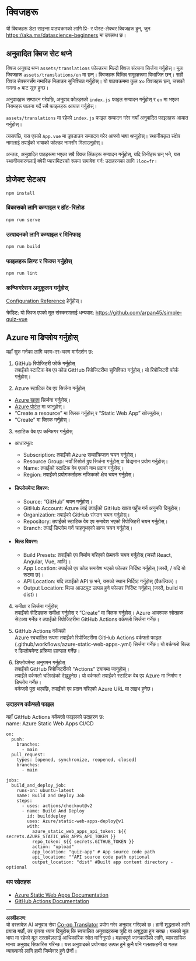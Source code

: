 <!--
CO_OP_TRANSLATOR_METADATA:
{
  "original_hash": "e92c33ea498915a13c9aec162616db18",
  "translation_date": "2025-08-27T17:54:45+00:00",
  "source_file": "quiz-app/README.md",
  "language_code": "ne"
}
-->
# क्विजहरू

यी क्विजहरू डेटा साइन्स पाठ्यक्रमको लागि प्रि- र पोस्ट-लेक्चर क्विजहरू हुन्, जुन https://aka.ms/datascience-beginners मा उपलब्ध छ।  
## अनुवादित क्विज सेट थप्ने

क्विज अनुवाद थप्न `assets/translations` फोल्डरमा मिल्दो क्विज संरचना सिर्जना गर्नुहोस्। मूल क्विजहरू `assets/translations/en` मा छन्। क्विजहरू विभिन्न समूहहरूमा विभाजित छन्। सही क्विज सेक्सनसँग नम्बरिङ मिलाउन सुनिश्चित गर्नुहोस्। यो पाठ्यक्रममा कुल ४० क्विजहरू छन्, जसको गणना ० बाट सुरु हुन्छ।

अनुवादहरू सम्पादन गरेपछि, अनुवाद फोल्डरको `index.js` फाइल सम्पादन गर्नुहोस् र `en` मा भएका नियमहरू पालना गर्दै सबै फाइलहरू आयात गर्नुहोस्।

`assets/translations` मा रहेको `index.js` फाइल सम्पादन गरेर नयाँ अनुवादित फाइलहरू आयात गर्नुहोस्।

त्यसपछि, यस एपको `App.vue` मा ड्रपडाउन सम्पादन गरेर आफ्नो भाषा थप्नुहोस्। स्थानीयकृत संक्षेप नामलाई तपाईंको भाषाको फोल्डर नामसँग मिलाउनुहोस्।

अन्ततः, अनुवादित पाठहरूमा भएका सबै क्विज लिंकहरू सम्पादन गर्नुहोस्, यदि तिनीहरू छन् भने, यस स्थानीयकरणलाई क्वेरी प्यारामिटरको रूपमा समावेश गर्न: उदाहरणका लागि `?loc=fr`।

## प्रोजेक्ट सेटअप

```
npm install
```

### विकासको लागि कम्पाइल र हॉट-रिलोड

```
npm run serve
```

### उत्पादनको लागि कम्पाइल र मिनिफाइ

```
npm run build
```

### फाइलहरू लिन्ट र फिक्स गर्नुहोस्

```
npm run lint
```

### कन्फिगरेसन अनुकूलन गर्नुहोस्

[Configuration Reference](https://cli.vuejs.org/config/) हेर्नुहोस्।

क्रेडिट: यो क्विज एपको मूल संस्करणलाई धन्यवाद: https://github.com/arpan45/simple-quiz-vue

## Azure मा डिप्लोय गर्नुहोस्

यहाँ सुरु गर्नका लागि चरण-दर-चरण मार्गदर्शन छ:

1. GitHub रिपोजिटरी फोर्क गर्नुहोस्  
तपाईंको स्टाटिक वेब एप कोड GitHub रिपोजिटरीमा सुनिश्चित गर्नुहोस्। यो रिपोजिटरी फोर्क गर्नुहोस्।

2. Azure स्टाटिक वेब एप सिर्जना गर्नुहोस्  
- [Azure खाता](http://azure.microsoft.com) सिर्जना गर्नुहोस्।  
- [Azure पोर्टल](https://portal.azure.com) मा जानुहोस्।  
- “Create a resource” मा क्लिक गर्नुहोस् र “Static Web App” खोज्नुहोस्।  
- “Create” मा क्लिक गर्नुहोस्।  

3. स्टाटिक वेब एप कन्फिगर गर्नुहोस्  
- आधारभूत:  
  - Subscription: तपाईंको Azure सब्सक्रिप्शन चयन गर्नुहोस्।  
  - Resource Group: नयाँ रिसोर्स ग्रुप सिर्जना गर्नुहोस् वा विद्यमान प्रयोग गर्नुहोस्।  
  - Name: तपाईंको स्टाटिक वेब एपको नाम प्रदान गर्नुहोस्।  
  - Region: तपाईंको प्रयोगकर्ताहरू नजिकको क्षेत्र चयन गर्नुहोस्।  

- #### डिप्लोयमेन्ट विवरण:  
  - Source: “GitHub” चयन गर्नुहोस्।  
  - GitHub Account: Azure लाई तपाईंको GitHub खाता पहुँच गर्न अनुमति दिनुहोस्।  
  - Organization: तपाईंको GitHub संगठन चयन गर्नुहोस्।  
  - Repository: तपाईंको स्टाटिक वेब एप समावेश भएको रिपोजिटरी चयन गर्नुहोस्।  
  - Branch: तपाईं डिप्लोय गर्न चाहनुभएको ब्रान्च चयन गर्नुहोस्।  

- #### बिल्ड विवरण:  
  - Build Presets: तपाईंको एप निर्माण गरिएको फ्रेमवर्क चयन गर्नुहोस् (जस्तै React, Angular, Vue, आदि)।  
  - App Location: तपाईंको एप कोड समावेश भएको फोल्डर निर्दिष्ट गर्नुहोस् (जस्तै, / यदि यो रूटमा छ)।  
  - API Location: यदि तपाईंको API छ भने, यसको स्थान निर्दिष्ट गर्नुहोस् (वैकल्पिक)।  
  - Output Location: बिल्ड आउटपुट उत्पन्न हुने फोल्डर निर्दिष्ट गर्नुहोस् (जस्तै, build वा dist)।  

4. समीक्षा र सिर्जना गर्नुहोस्  
तपाईंको सेटिङहरू समीक्षा गर्नुहोस् र “Create” मा क्लिक गर्नुहोस्। Azure आवश्यक स्रोतहरू सेटअप गर्नेछ र तपाईंको रिपोजिटरीमा GitHub Actions वर्कफ्लो सिर्जना गर्नेछ।  

5. GitHub Actions वर्कफ्लो  
Azure स्वचालित रूपमा तपाईंको रिपोजिटरीमा GitHub Actions वर्कफ्लो फाइल (.github/workflows/azure-static-web-apps-<name>.yml) सिर्जना गर्नेछ। यो वर्कफ्लो बिल्ड र डिप्लोयमेन्ट प्रक्रिया ह्यान्डल गर्नेछ।  

6. डिप्लोयमेन्ट अनुगमन गर्नुहोस्  
तपाईंको GitHub रिपोजिटरीको “Actions” ट्याबमा जानुहोस्।  
तपाईंले वर्कफ्लो चलिरहेको देख्नुहुनेछ। यो वर्कफ्लो तपाईंको स्टाटिक वेब एप Azure मा निर्माण र डिप्लोय गर्नेछ।  
वर्कफ्लो पूरा भएपछि, तपाईंको एप प्रदान गरिएको Azure URL मा लाइभ हुनेछ।  

### उदाहरण वर्कफ्लो फाइल

यहाँ GitHub Actions वर्कफ्लो फाइलको उदाहरण छ:  
name: Azure Static Web Apps CI/CD  
```
on:
  push:
    branches:
      - main
  pull_request:
    types: [opened, synchronize, reopened, closed]
    branches:
      - main

jobs:
  build_and_deploy_job:
    runs-on: ubuntu-latest
    name: Build and Deploy Job
    steps:
      - uses: actions/checkout@v2
      - name: Build And Deploy
        id: builddeploy
        uses: Azure/static-web-apps-deploy@v1
        with:
          azure_static_web_apps_api_token: ${{ secrets.AZURE_STATIC_WEB_APPS_API_TOKEN }}
          repo_token: ${{ secrets.GITHUB_TOKEN }}
          action: "upload"
          app_location: "quiz-app" # App source code path
          api_location: ""API source code path optional
          output_location: "dist" #Built app content directory - optional
```

### थप स्रोतहरू  
- [Azure Static Web Apps Documentation](https://learn.microsoft.com/azure/static-web-apps/getting-started)  
- [GitHub Actions Documentation](https://docs.github.com/actions/use-cases-and-examples/deploying/deploying-to-azure-static-web-app)  

---

**अस्वीकरण**:  
यो दस्तावेज़ AI अनुवाद सेवा [Co-op Translator](https://github.com/Azure/co-op-translator) प्रयोग गरेर अनुवाद गरिएको छ। हामी शुद्धताको लागि प्रयास गर्छौं, तर कृपया ध्यान दिनुहोस् कि स्वचालित अनुवादहरूमा त्रुटि वा अशुद्धता हुन सक्छ। यसको मूल भाषा मा रहेको मूल दस्तावेज़लाई आधिकारिक स्रोत मानिनुपर्छ। महत्वपूर्ण जानकारीको लागि, व्यावसायिक मानव अनुवाद सिफारिस गरिन्छ। यस अनुवादको प्रयोगबाट उत्पन्न हुने कुनै पनि गलतफहमी वा गलत व्याख्याको लागि हामी जिम्मेवार हुने छैनौं।